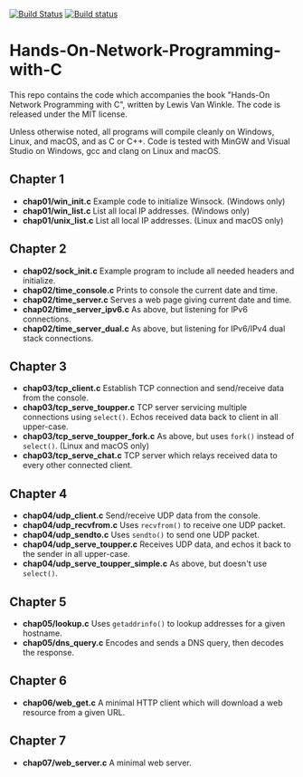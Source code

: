 [![Build Status](https://travis-ci.org/codeplea/Hands-On-Network-Programming-with-C.svg?branch=master)](https://travis-ci.org/codeplea/Hands-On-Network-Programming-with-C)
[![Build status](https://ci.appveyor.com/api/projects/status/0swjf3ss11ep244f?svg=true)](https://ci.appveyor.com/project/codeplea/hands-on-network-programming-with-c)

# Hands-On-Network-Programming-with-C

This repo contains the code which accompanies the book "Hands-On Network
Programming with C", written by Lewis Van Winkle. The code is released under
the MIT license.

Unless otherwise noted, all programs will compile cleanly on Windows, Linux,
and macOS, and as C or C++. Code is tested with MinGW and Visual Studio on
Windows, gcc and clang on Linux and macOS.


## Chapter 1

* **chap01/win_init.c** Example code to initialize Winsock. (Windows only)
* **chap01/win_list.c** List all local IP addresses. (Windows only)
* **chap01/unix_list.c** List all local IP addresses. (Linux and macOS only)

## Chapter 2

* **chap02/sock_init.c** Example program to include all needed headers and initialize.
* **chap02/time_console.c** Prints to console the current date and time.
* **chap02/time_server.c** Serves a web page giving current date and time.
* **chap02/time_server_ipv6.c** As above, but listening for IPv6 connections.
* **chap02/time_server_dual.c** As above, but listening for IPv6/IPv4 dual stack connections.

## Chapter 3

* **chap03/tcp_client.c** Establish TCP connection and send/receive data from the console.
* **chap03/tcp_serve_toupper.c** TCP server servicing multiple connections using `select()`. Echos received data back to client in all upper-case.
* **chap03/tcp_serve_toupper_fork.c** As above, but uses `fork()` instead of `select()`. (Linux and macOS only)
* **chap03/tcp_serve_chat.c** TCP server which relays received data to every other connected client.

## Chapter 4

* **chap04/udp_client.c** Send/receive UDP data from the console.
* **chap04/udp_recvfrom.c** Uses `recvfrom()` to receive one UDP packet.
* **chap04/udp_sendto.c** Uses `sendto()` to send one UDP packet.
* **chap04/udp_serve_toupper.c** Receives UDP data, and echos it back to the sender in all upper-case.
* **chap04/udp_serve_toupper_simple.c** As above, but doesn't use `select()`.

## Chapter 5

* **chap05/lookup.c** Uses `getaddrinfo()` to lookup addresses for a given hostname.
* **chap05/dns_query.c** Encodes and sends a DNS query, then decodes the response.

## Chapter 6

* **chap06/web_get.c** A minimal HTTP client which will download a web resource from a given URL.

## Chapter 7

* **chap07/web_server.c** A minimal web server.
